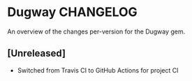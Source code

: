 # Dugway CHANGELOG

An overview of the changes per-version for the Dugway gem.

## [Unreleased]

- Switched from Travis CI to GitHub Actions for project CI

